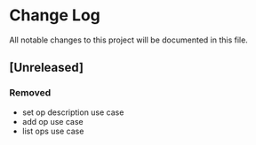 # Change Log
All notable changes to this project will be documented in this file.

## [Unreleased]
### Removed
- set op description use case
- add op use case
- list ops use case
